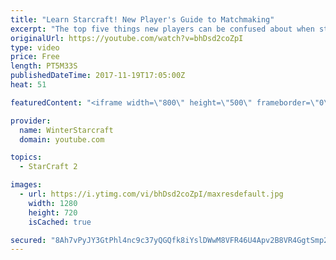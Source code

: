 ```yaml
---
title: "Learn Starcraft! New Player's Guide to Matchmaking"
excerpt: "The top five things new players can be confused about when starting off playing Starcraft 2!"
originalUrl: https://youtube.com/watch?v=bhDsd2coZpI
type: video
price: Free
length: PT5M33S
publishedDateTime: 2017-11-19T17:05:00Z
heat: 51

featuredContent: "<iframe width=\"800\" height=\"500\" frameborder=\"0\" src=\"https://www.youtube.com/embed/bhDsd2coZpI\" allow=\"accelerometer; autoplay; encrypted-media; gyroscope; picture-in-picture\" allowfullscreen></iframe>"

provider:
  name: WinterStarcraft
  domain: youtube.com

topics:
  - StarCraft 2

images:
  - url: https://i.ytimg.com/vi/bhDsd2coZpI/maxresdefault.jpg
    width: 1280
    height: 720
    isCached: true

secured: "8Ah7vPyJY3GtPhl4nc9c37yQGQfk8iYslDWwM8VFR46U4Apv2B8VR4GgtSmp27JiRlu5OqtZWcO3RSJOpcLu22VXUfw6u32eMox0TNMRcuf3PMEGDMyqZbT8Y3fC/+Mzt3rrWihM8k/1ej/gldaUn9FRzCs+5KFEQnEJS+SdbdUaII/GJHxvw8yLXPKmoitCnhbkZvD5r8DZXFfZOxn3tNSwPyUq9RD7XpgE/TezbN361hZAIki+JBSZElSrheULx4NlmSmrR7iVh+IgepJlQciMACaqDmEd9Omv9MaFWD9LjYJRBcbyDf1+6miS27MKxGAs7RUZjfjE+FCUj1NQyh0Vlu6h0eNay+lXHay20yVyV+EHCXYsPwaMe8l0CndtpsfTwRjnzUOqHxt7fEf6t5C00Ip3EEaqPQF/AQxqPvU=;urywzeopsS0IwcIWD02MCQ=="
---
```


